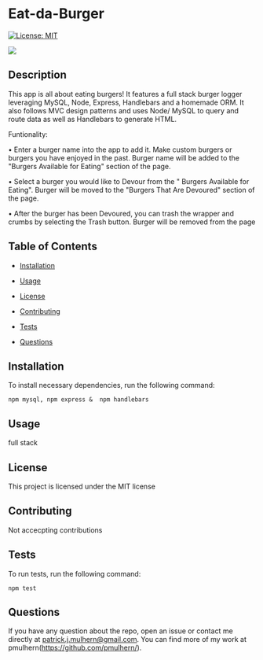 # Eat-da-Burger

[![License: MIT](https://img.shields.io/badge/License-MIT-yellow.svg)](https://opensource.org/licenses/MIT)

![](./demo.gif)

## Description

This app is all about eating burgers! It features a full stack burger logger leveraging MySQL, Node, Express, Handlebars and a homemade ORM. It also follows MVC design patterns and uses Node/ MySQL to query and route data as well as Handlebars to generate HTML.

Funtionality:

•	Enter a burger name into the app to add it.  Make custom burgers or burgers you have enjoyed in the past.
Burger name will be added to the "Burgers Available for Eating" section of the page.

•	Select a burger you would like to Devour from the " Burgers Available for Eating".  Burger will be moved to the "Burgers That Are Devoured" section of the page.

•	After the burger has been Devoured, you can trash the wrapper and crumbs by selecting the Trash button.  Burger will be removed from the page
	


## Table of Contents

* [Installation](#installation)

* [Usage](#usage)

* [License](#license)

* [Contributing](#contributing)

* [Tests](#tests)

* [Questions](#questions)

## Installation

To install necessary dependencies, run the following command:

```
npm mysql, npm express &  npm handlebars
```

## Usage

full stack

## License

This project is licensed under the MIT license

## Contributing

Not accecpting contributions

## Tests

To run tests, run the following command:

```
npm test
```

## Questions

If you have any question about the repo, open an issue or contact me directly at patrick.j.mulhern@gmail.com. You can find more of my work at pmulhern(https://github.com/pmulhern/).